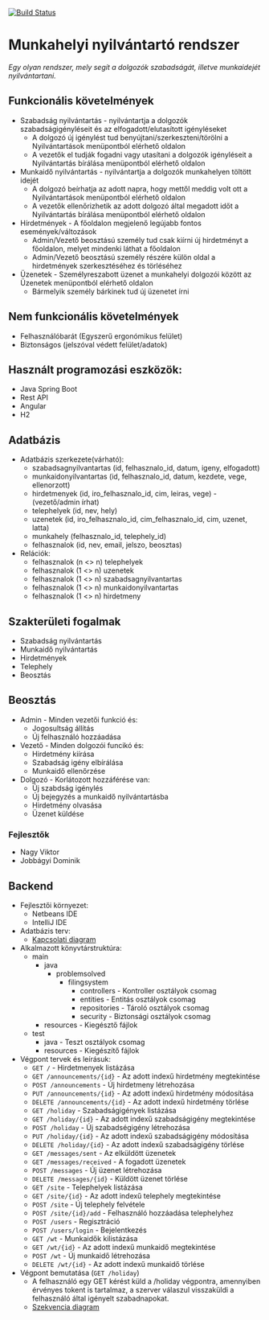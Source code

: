 [![Build Status](https://travis-ci.com/Problem-Solved-Group/munkahelyi-nyilvantarto-rendszer.svg?branch=master)](https://travis-ci.com/Problem-Solved-Group/munkahelyi-nyilvantarto-rendszer)
# Munkahelyi nyilvántartó rendszer

*Egy olyan rendszer, mely segít a dolgozók szabadságát, illetve munkaidejét nyilvántartani.*

## Funkcionális követelmények
- Szabadság nyilvántartás - nyilvántartja a dolgozók szabadságigényléseit és az elfogadott/elutasított igényléseket
  - A dolgozó új igénylést tud benyújtani/szerkeszteni/törölni a Nyilvántartások menüpontból elérhető oldalon
  - A vezetők el tudják fogadni vagy utasítani a dolgozók igényléseit a Nyilvántartás bírálása menüpontból elérhető oldalon
- Munkaidő nyilvántartás - nyilvántartja a dolgozók munkahelyen töltött idejét
  - A dolgozó beírhatja az adott napra, hogy mettől meddig volt ott a Nyilvántartások menüpontból elérhető oldalon
  - A vezetők ellenőrizhetik az adott dolgozó által megadott időt a Nyilvántartás bírálása menüpontból elérhető oldalon
- Hírdetmények - A főoldalon megjelenő legújabb fontos események/változások
  - Admin/Vezető beosztású személy tud csak kiírni új hirdetményt a főoldalon, melyet mindenki láthat a főoldalon
  - Admin/Vezető beosztású személy részére külön oldal a hirdetmények szerkesztéséhez és törléséhez
- Üzenetek - Személyreszabott üzenet a munkahelyi dolgozói között az Üzenetek menüpontból elérhető oldalon
  - Bármelyik személy bárkinek tud új üzenetet írni

## Nem funkcionális követelmények
- Felhasználóbarát (Egyszerű ergonómikus felület)
- Biztonságos (jelszóval védett felület/adatok)

## Használt programozási eszközök:
 - Java Spring Boot
 - Rest API
 - Angular
 - H2

## Adatbázis 
- Adatbázis szerkezete(várható):
  - szabadsagnyilvantartas (id, felhasznalo_id, datum, igeny, elfogadott)
  - munkaidonyilvantartas (id, felhasznalo_id, datum, kezdete, vege, ellenorzott)
  - hirdetmenyek (id, iro_felhasznalo_id, cim, leiras, vege) - (vezető/admin írhat)
  - telephelyek (id, nev, hely)
  - uzenetek (id, iro_felhasznalo_id, cim_felhasznalo_id, cim, uzenet, latta)
  - munkahely (felhasznalo_id, telephely_id)
  - felhasznalok (id, nev, email, jelszo, beosztas)
- Relációk:
  - felhasznalok (n <> n) telephelyek
  - felhasznalok (1 <> n) uzenetek
  - felhasznalok (1 <> n) szabadsagnyilvantartas
  - felhasznalok (1 <> n) munkaidonyilvantartas
  - felhasznalok (1 <> n) hirdetmeny 
  
## Szakterületi fogalmak
 - Szabadság nyilvántartás
 - Munkaidő nyilvántartás
 - Hirdetmények
 - Telephely
 - Beosztás
## Beosztás
- Admin - Minden vezetői funkció és:
  - Jogosultság állítás
  - Új felhasználó hozzáadása
- Vezető - Minden dolgozói funcikó és:
  - Hirdetmény kiírása
  - Szabadság igény elbírálása
  - Munkaidő ellenőrzése
- Dolgozó - Korlátozott hozzáférése van:
  - Új szabdság igénylés
  - Új bejegyzés a munkaidő nyilvántartásba
  - Hirdetmény olvasása
  - Üzenet küldése
### Fejlesztők
  - Nagy Viktor
  - Jobbágyi Dominik


## Backend
 - Fejlesztői környezet:
   - Netbeans IDE
   - IntelliJ IDE
 - Adatbázis terv:
   - [Kapcsolati diagram](https://dbdiagram.io/d/5faa9bd63a78976d7b7b4bcd)
 - Alkalmazott könyvtárstruktúra:
   - main
     - java
       - problemsolved
         - filingsystem
           - controllers - Kontroller osztályok csomag
           - entities - Entitás osztályok csomag
           - repositories - Tároló osztályok csomag
           - security - Biztonsági osztályok csomag
     - resources - Kiegésztő fájlok
   - test
     - java - Teszt osztályok csomag
     - resources - Kiegészítő fájlok
 - Végpont tervek és leírásuk:
   - `GET /` - Hirdetmenyek listázása
   - `GET /announcements/{id}` - Az adott indexű hirdetmény megtekintése
   - `POST /announcements` - Új hirdetmeny létrehozása
   - `PUT /announcements/{id}` - Az adott indexű hirdetmény módosítása 
   - `DELETE /announcements/{id}` - Az adott indexű hirdetmény törlése
   - `GET /holiday` - Szabadságigények listázása
   - `GET /holiday/{id}` - Az adott indexű szabadságigény megtekintése
   - `POST /holiday` - Új szabadségigény létrehozása
   - `PUT /holiday/{id}` - Az adott indexű szabadságigény módosítása
   - `DELETE /holiday/{id}` - Az adott indexű szabadságigény törlése
   - `GET /messages/sent` - Az elküldött üzenetek
   - `GET /messages/received` - A fogadott üzenetek
   - `POST /messages` - Új üzenet létrehozása
   - `DELETE /messages/{id}` - Küldött üzenet törlése
   - `GET /site` - Telephelyek listázása
   - `GET /site/{id}` - Az adott indexű telephely megtekintése
   - `POST /site` - Új telephely felvétele
   - `POST /site/{id}/add` - Felhasználó hozzáadása telephelyhez
   - `POST /users` - Regisztráció
   - `POST /users/login` - Bejelentkezés
   - `GET /wt` - Munkaidők kilistázása
   - `GET /wt/{id}` - Az adott indexű munkaidő megtekintése
   - `POST /wt` - Új munkaidő létrehozása
   - `DELETE /wt/{id}` - Az adott indexű munkaidő törlése
 - Végpont bemutatása (`GET /holiday`)
   - A felhasználó egy GET kérést küld a /holiday végpontra, amennyiben érvényes tokent is tartalmaz, a szerver válaszul visszaküldi a felhasználó által igényelt szabadnapokat.
   - [Szekvencia diagram](https://ikelte-my.sharepoint.com/:i:/g/personal/w57a8i_inf_elte_hu/EcNqE9jsfohNqvC0FQJ0j2kB9A4AaQVJRDZOYluxeDszsw?e=WEjYWg)
